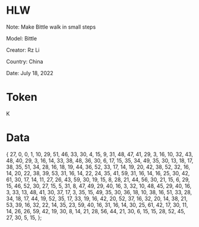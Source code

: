 # HLW
Note: Make Bittle walk in small steps

Model: Bittle

Creator: Rz Li

Country: China

Date: July 18, 2022

# Token
K

# Data
{ 
27, 0, 0, 1,
  10,  29,  51,  46,  33,  30,   4,  15,
   9,  31,  48,  47,  41,  29,   3,  16,
  10,  32,  43,  48,  40,  29,   3,  16,
  14,  33,  38,  48,  36,  30,   6,  17,
  15,  35,  34,  49,  35,  30,  13,  18,
  17,  38,  35,  51,  34,  28,  16,  18,
  19,  44,  36,  52,  33,  17,  14,  19,
  20,  42,  38,  52,  32,  16,  14,  20,
  22,  38,  39,  53,  31,  16,  14,  22,
  24,  35,  41,  59,  31,  16,  14,  16,
  25,  30,  42,  61,  30,  17,  14,  11,
  27,  26,  43,  59,  30,  19,  15,   8,
  28,  21,  44,  56,  30,  21,  15,   6,
  29,  15,  46,  52,  30,  27,  15,   5,
  31,   8,  47,  49,  29,  40,  16,   3,
  32,  10,  48,  45,  29,  40,  16,   3,
  33,  13,  48,  41,  30,  37,  17,   3,
  35,  15,  49,  35,  30,  36,  18,  10,
  38,  16,  51,  33,  28,  34,  18,  17,
  44,  19,  52,  35,  17,  33,  19,  16,
  42,  20,  52,  37,  16,  32,  20,  14,
  38,  21,  53,  39,  16,  32,  22,  14,
  35,  23,  59,  40,  16,  31,  16,  14,
  30,  25,  61,  42,  17,  30,  11,  14,
  26,  26,  59,  42,  19,  30,   8,  14,
  21,  28,  56,  44,  21,  30,   6,  15,
  15,  28,  52,  45,  27,  30,   5,  15,
};
